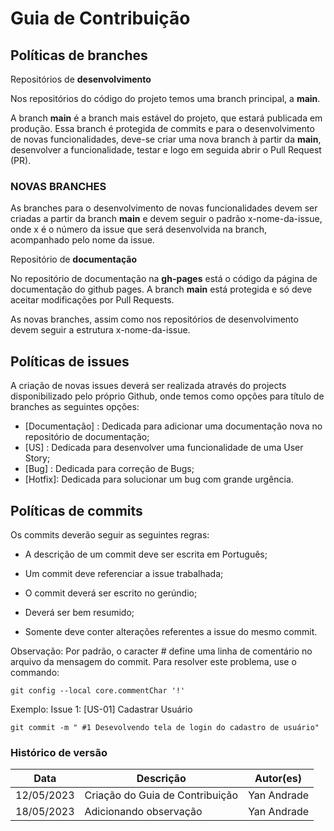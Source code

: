 # Guia de Contribuição

## Políticas de branches

Repositórios de **desenvolvimento**

Nos repositórios do código do projeto temos uma branch principal, a **main**.

A branch **main** é a branch mais estável do projeto, que estará publicada em produção. Essa branch é protegida de commits e para o desenvolvimento de novas funcionalidades, deve-se criar uma nova branch à partir da **main**, desenvolver a funcionalidade, testar e logo em seguida abrir o Pull Request (PR).

### **NOVAS BRANCHES**
As branches para o desenvolvimento de novas funcionalidades devem ser criadas a partir da branch **main** e devem seguir o padrão x-nome-da-issue, onde x é o número da issue que será desenvolvida na branch, acompanhado pelo nome da issue.

Repositório de **documentação**

No repositório de documentação na **gh-pages** está o código da página de documentação do github pages. A branch **main** está protegida e só deve aceitar modificações por Pull Requests.

As novas branches, assim como nos repositórios de desenvolvimento devem seguir a estrutura x-nome-da-issue.

## Políticas de issues

A criação de novas issues deverá ser realizada através do projects disponibilizado pelo próprio Github, onde temos como opções para título de branches as seguintes opções:

- [Documentação] : Dedicada para adicionar uma documentação nova no repositório de documentação; 
- [US] : Dedicada para desenvolver uma funcionalidade de uma User Story;
- [Bug] : Dedicada para correção de Bugs;
- [Hotfix]: Dedicada para solucionar um bug com grande urgência.

## Políticas de commits

Os commits deverão seguir as seguintes regras:

- A descrição de um commit deve ser escrita em Português;

- Um commit deve referenciar a issue trabalhada;

- O commit deverá ser escrito no gerúndio;

- Deverá ser bem resumido;

- Somente deve conter alterações referentes a issue do mesmo commit. 

Observação: Por padrão, o caracter # define uma linha de comentário no arquivo da mensagem do commit. Para resolver este problema, use o commando:

```
git config --local core.commentChar '!'
```

Exemplo: Issue 1: [US-01] Cadastrar Usuário 

```
git commit -m " #1 Desevolvendo tela de login do cadastro de usuário"
```

### Histórico de versão

|**Data**|**Descrição**|**Autor(es)**|
|--------|-------------|--------------|
|12/05/2023| Criação do Guia de Contribuição | Yan Andrade |
|18/05/2023| Adicionando observação | Yan Andrade |